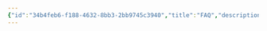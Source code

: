 ```yaml
---
{"id":"34b4feb6-f188-4632-8bb3-2bb9745c3940","title":"FAQ","description":"Overview of frequently asked questions with answers.","publish":true,"date_created":"Wednesday, October 9th 2024, 10:09:17 pm","date_modified":"Wednesday, October 9th 2024, 10:15:27 pm","editing_lock":true,"live_preview":true,"cssclasses":["mado-heading"],"path":"Quartz/FAQ/index.md","permalink":"/quartz/faq/index/","PassFrontmatter":true}
---
```




